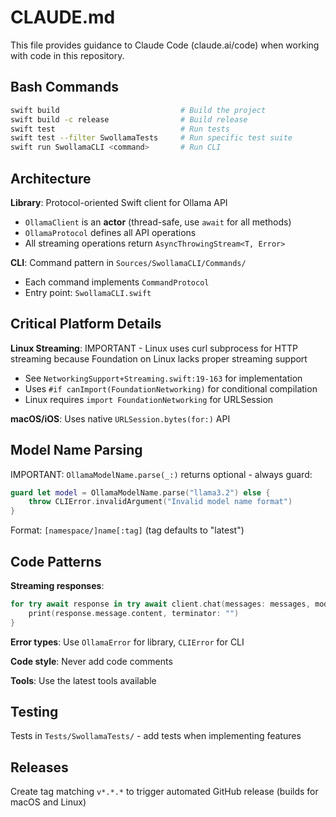 # CLAUDE.md

This file provides guidance to Claude Code (claude.ai/code) when working with code in this repository.

## Bash Commands

```bash
swift build                           # Build the project
swift build -c release                # Build release
swift test                            # Run tests
swift test --filter SwollamaTests     # Run specific test suite
swift run SwollamaCLI <command>       # Run CLI
```

## Architecture

**Library**: Protocol-oriented Swift client for Ollama API
- `OllamaClient` is an **actor** (thread-safe, use `await` for all methods)
- `OllamaProtocol` defines all API operations
- All streaming operations return `AsyncThrowingStream<T, Error>`

**CLI**: Command pattern in `Sources/SwollamaCLI/Commands/`
- Each command implements `CommandProtocol`
- Entry point: `SwollamaCLI.swift`

## Critical Platform Details

**Linux Streaming**: IMPORTANT - Linux uses curl subprocess for HTTP streaming because Foundation on Linux lacks proper streaming support
- See `NetworkingSupport+Streaming.swift:19-163` for implementation
- Uses `#if canImport(FoundationNetworking)` for conditional compilation
- Linux requires `import FoundationNetworking` for URLSession

**macOS/iOS**: Uses native `URLSession.bytes(for:)` API

## Model Name Parsing

IMPORTANT: `OllamaModelName.parse(_:)` returns optional - always guard:
```swift
guard let model = OllamaModelName.parse("llama3.2") else {
    throw CLIError.invalidArgument("Invalid model name format")
}
```
Format: `[namespace/]name[:tag]` (tag defaults to "latest")

## Code Patterns

**Streaming responses**:
```swift
for try await response in try await client.chat(messages: messages, model: model) {
    print(response.message.content, terminator: "")
}
```

**Error types**: Use `OllamaError` for library, `CLIError` for CLI

**Code style**: Never add code comments

**Tools**: Use the latest tools available

## Testing

Tests in `Tests/SwollamaTests/` - add tests when implementing features

## Releases

Create tag matching `v*.*.*` to trigger automated GitHub release (builds for macOS and Linux)
